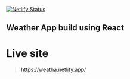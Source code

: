 [![Netlify Status](https://api.netlify.com/api/v1/badges/03aab3b1-a053-43a7-97fa-01915337b091/deploy-status)](https://app.netlify.com/sites/weatha/deploys)

## Weather App build using React

# Live site
> https://weatha.netlify.app/